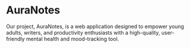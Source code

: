 # AuraNotes
Our project, AuraNotes, is a web application designed to empower young adults, writers, and productivity enthusiasts with a high-quality, user-friendly mental health and mood-tracking tool.
